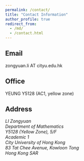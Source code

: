 ```yaml
---
permalink: /contact/
title: "Contact Information"
author_profile: true
redirect_from: 
  - /md/
  - /contact.html
---
```


## Email
  zongyuan.li AT cityu.edu.hk
## Office
  YEUNG Y5128 (AC1, yellow zone)
## Address

<address>
  LI Zongyuan<br />Department of Mathematics<br />Y5128 (Yellow Zone), 5/F<br />Academic 1<br />City University of Hong Kong<br /> 83 Tat Chee Avenue, Kowloon Tong<br /> Hong Kong SAR
</address>
